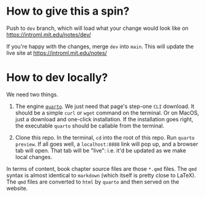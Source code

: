 # How to give this a spin?

Push to `dev` branch, which will load what your change would look like on https://introml.mit.edu/notes/dev/

If you're happy with the changes, merge `dev` into `main`. This will update the live site at https://introml.mit.edu/notes/



# How to dev locally?

We need two things.

1. The engine [`quarto`](https://quarto.org/docs/get-started/). We just need that page's step-one `CLI` download. It should be a simple `curl` or `wget` command on the terminal. Or on MacOS, just a download and one-click installation. If the installation goes right, the executable `quarto` should be callable from the terminal.

2. Clone this repo. In the terminal, `cd` into the root of this repo. Run `quarto preview`. If all goes well, a `localhost:8888` link will pop up, and a browser tab will open. That tab will be "live": i.e. it'd be updated as we make local changes. 

In terms of content, book chapter source files are those `*.qmd` files. The `qmd` syntax is almost identical to `markdown` (which itself is pretty close to LaTeX). The `qmd` files are converted to `html` by `quarto` and then served on the website. 
